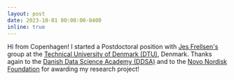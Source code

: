 ```yaml
---
layout: post
date: 2023-10-01 00:00:00-0400
inline: true
---
```


Hi from Copenhagen! I started a Postdoctoral position with <a href='https://frellsen.org/'>Jes Frellsen's</a> group at the <a href='https://www.dtu.dk/english/'>Technical University of Denmark (DTU)</a>, Denmark. Thanks again to the <a href='https://ddsa.dk/'>Danish Data Science Academy (DDSA)</a> and to the <a href='https://novonordiskfonden.dk/en/'>Novo Nordisk Foundation</a> for awarding my research project!
